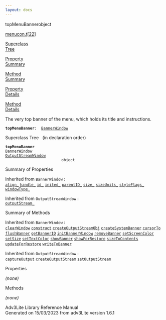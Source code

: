 ```yaml
---
layout: docs
---
```

<span class="title">topMenuBanner</span><span class="type">object</span>

[menucon.t](../file/menucon.t.html)\[[22](../source/menucon.t.html#22)\]

[Superclass  
Tree](#_SuperClassTree_)

[Property  
Summary](#_PropSummary_)

[Method  
Summary](#_MethodSummary_)

[Property  
Details](#_Properties_)

[Method  
Details](#_Methods_)



The very top banner of the menu, which holds its title and instructions.

**`topMenuBanner`**` :   `[`BannerWindow`](../object/BannerWindow.html)



<span id="_SuperClassTree_"></span>



<span class="hdln">Superclass Tree</span>   (in declaration order)



**`topMenuBanner`**  
[`BannerWindow`](../object/BannerWindow.html)  
[`OutputStreamWindow`](../object/OutputStreamWindow.html)  
`                         object`  
<span id="_PropSummary_"></span>



<span class="hdln">Summary of Properties</span>  





Inherited from `BannerWindow` :  
[`align_`](../object/BannerWindow.html#align_) [`handle_`](../object/BannerWindow.html#handle_) [`id_`](../object/BannerWindow.html#id_) [`inited_`](../object/BannerWindow.html#inited_) [`parentID_`](../object/BannerWindow.html#parentID_) [`size_`](../object/BannerWindow.html#size_) [`sizeUnits_`](../object/BannerWindow.html#sizeUnits_) [`styleFlags_`](../object/BannerWindow.html#styleFlags_) [`windowType_`](../object/BannerWindow.html#windowType_)

Inherited from `OutputStreamWindow` :  
[`outputStream_`](../object/OutputStreamWindow.html#outputStream_)

<span id="_MethodSummary_"></span>



<span class="hdln">Summary of Methods</span>  





Inherited from `BannerWindow` :  
[`clearWindow`](../object/BannerWindow.html#clearWindow) [`construct`](../object/BannerWindow.html#construct) [`createOutputStreamObj`](../object/BannerWindow.html#createOutputStreamObj) [`createSystemBanner`](../object/BannerWindow.html#createSystemBanner) [`cursorTo`](../object/BannerWindow.html#cursorTo) [`flushBanner`](../object/BannerWindow.html#flushBanner) [`getBannerID`](../object/BannerWindow.html#getBannerID) [`initBannerWindow`](../object/BannerWindow.html#initBannerWindow) [`removeBanner`](../object/BannerWindow.html#removeBanner) [`setScreenColor`](../object/BannerWindow.html#setScreenColor) [`setSize`](../object/BannerWindow.html#setSize) [`setTextColor`](../object/BannerWindow.html#setTextColor) [`showBanner`](../object/BannerWindow.html#showBanner) [`showForRestore`](../object/BannerWindow.html#showForRestore) [`sizeToContents`](../object/BannerWindow.html#sizeToContents) [`updateForRestore`](../object/BannerWindow.html#updateForRestore) [`writeToBanner`](../object/BannerWindow.html#writeToBanner)

Inherited from `OutputStreamWindow` :  
[`captureOutput`](../object/OutputStreamWindow.html#captureOutput) [`createOutputStream`](../object/OutputStreamWindow.html#createOutputStream) [`setOutputStream`](../object/OutputStreamWindow.html#setOutputStream)

<span id="_Properties_"></span>



<span class="hdln">Properties</span>  



*(none)* <span id="_Methods_"></span>



<span class="hdln">Methods</span>  



*(none)*



Adv3Lite Library Reference Manual  
Generated on 15/03/2023 from adv3Lite version 1.6.1


